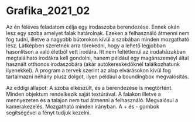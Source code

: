 # Grafika_2021_02
Az én féléves feladatom célja egy irodaszoba berendezése. Ennek okán lesz egy szoba amelyet falak határolnak. 
Ezeken a felhasználó átmenni nem fog tudni, illetve a nagyobb bútorokon kívül a szobában minden mozgatható lesz.
Látképben szeretnék arra törekedni, hogy a lehető legjobban hasonlítson a való életből vett irodára. Itt nem feltétlenül az irodaházakban megtalálható irodákra kell gondolni, hanem például egy magánszeméyl által használt otthonos irodaszobára (akár autókereskedőknél találkozhatunk ilyenekkel).
A program a tervek szerint az alap elvárásokon kívül fog tartalmazni néhány plusz dolgot, ilyen például a boundingbox megvalósítás.

Az eddigi állapot:
  A szoba elkészült, és a berendezése is megtörtént.
  Minden objektum rendelkezik saját textúrával.
  A falakon illetve a mennyezeten és a talajon nem tud átmenni a felhasználó.
  Megvalósul a kamerakezelés.
      Mozgatható minden irányban.
  A + és - gombok segítségével a fényt tudjuk kezelni.
  
